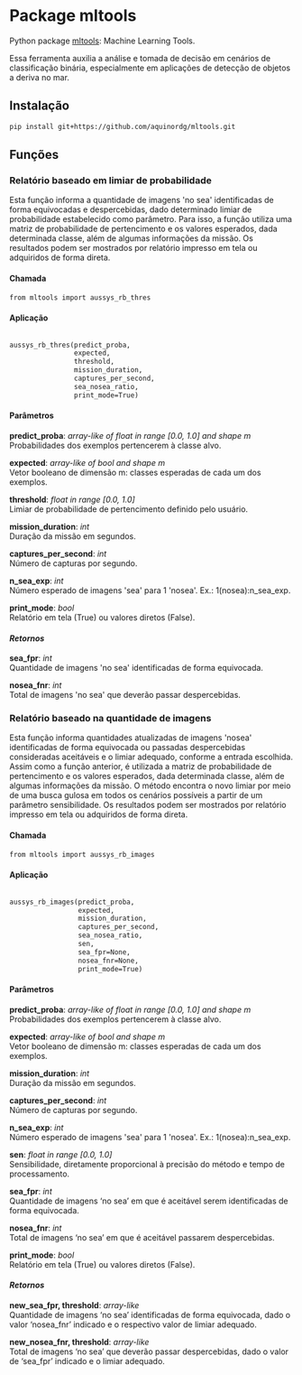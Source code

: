 # Package mltools

Python package [mltools](https://github.com/aquinordg/mltools): Machine Learning Tools.

Essa ferramenta auxilia a análise e tomada de decisão em cenários de classificação binária, especialmente em aplicações de detecção de objetos a deriva no mar.

## Instalação

```markdown
pip install git+https://github.com/aquinordg/mltools.git
```

## Funções

### Relatório baseado em limiar de probabilidade

Esta função informa a quantidade de imagens 'no sea' identificadas de forma equivocadas e despercebidas, dado determinado limiar de probabilidade estabelecido como parâmetro. Para isso, a função utiliza uma matriz de probabilidade de pertencimento e os valores esperados, dada determinada classe, além de algumas informações da missão. Os resultados podem ser mostrados por relatório impresso em tela ou adquiridos de forma direta. 

#### Chamada

```markdown
from mltools import aussys_rb_thres
```

#### Aplicação

```markdown

aussys_rb_thres(predict_proba,
                expected,
                threshold,
                mission_duration,
                captures_per_second,
                sea_nosea_ratio,
                print_mode=True)

```

#### Parâmetros

**predict_proba**: _array-like of float in range [0.0, 1.0] and shape m_<br/>
Probabilidades dos exemplos pertencerem à classe alvo.

**expected**: _array-like of bool and shape m_<br/>
Vetor booleano de dimensão m: classes esperadas de cada um dos exemplos.

**threshold**: _float in range [0.0, 1.0]_<br/>
Limiar de probabilidade de pertencimento definido pelo usuário.

**mission_duration**: _int_<br/>
Duração da missão em segundos.

**captures_per_second**: _int_<br/>
Número de capturas por segundo.

**n_sea_exp**: _int_<br/>
Número esperado de imagens 'sea' para 1 'nosea'.
Ex.: 1(nosea):n_sea_exp.

**print_mode**: _bool_<br/>
Relatório em tela (True) ou valores diretos (False).

#### _Retornos_

**sea_fpr**: _int_<br/>
Quantidade de imagens 'no sea' identificadas de forma equivocada.

**nosea_fnr**: _int_<br/>
Total de imagens 'no sea' que deverão passar despercebidas.

### Relatório baseado na quantidade de imagens

Esta função informa quantidades atualizadas de imagens 'nosea' identificadas de forma equivocada ou passadas despercebidas consideradas aceitáveis e o limiar adequado, conforme a entrada escolhida. Assim como a função anterior, é utilizada a matriz de probabilidade de pertencimento e os valores esperados, dada determinada classe, além de algumas informações da missão. O método encontra o novo limiar por meio de uma busca gulosa em todos os cenários possíveis a partir de um parâmetro sensibilidade. Os resultados podem ser mostrados por relatório impresso em tela ou adquiridos de forma direta.

#### Chamada

```markdown
from mltools import aussys_rb_images
```

#### Aplicação
```markdown

aussys_rb_images(predict_proba,
                 expected,
                 mission_duration,
                 captures_per_second,
                 sea_nosea_ratio,
                 sen,
                 sea_fpr=None,
                 nosea_fnr=None,
                 print_mode=True)

```
#### Parâmetros

**predict_proba**: _array-like of float in range [0.0, 1.0] and shape m_<br/>
Probabilidades dos exemplos pertencerem à classe alvo.

**expected**: _array-like of bool and shape m_<br/>
Vetor booleano de dimensão m: classes esperadas de cada um dos exemplos.

**mission_duration**: _int_<br/>
Duração da missão em segundos.

**captures_per_second**: _int_<br/>
Número de capturas por segundo.

**n_sea_exp**: _int_<br/>
Número esperado de imagens 'sea' para 1 'nosea'.
Ex.: 1(nosea):n_sea_exp.

**sen**: _float in range [0.0, 1.0]_<br/>
Sensibilidade, diretamente proporcional à precisão do método e tempo de processamento.

**sea_fpr**: _int_<br/>
Quantidade de imagens ‘no sea’ em que é aceitável serem identificadas de forma equivocada.

**nosea_fnr**: _int_<br/>
Total de imagens ‘no sea’ em que é aceitável passarem despercebidas.

**print_mode**: _bool_<br/>
Relatório em tela (True) ou valores diretos (False).

#### _Retornos_

**new_sea_fpr, threshold**: _array-like_<br/>
Quantidade de imagens ‘no sea’ identificadas de forma equivocada, dado o valor ‘nosea_fnr’ indicado e o respectivo valor de limiar adequado.

**new_nosea_fnr, threshold**: _array-like_<br/>
Total de imagens ‘no sea’ que deverão passar despercebidas, dado o valor de ‘sea_fpr’ indicado e o limiar adequado.
